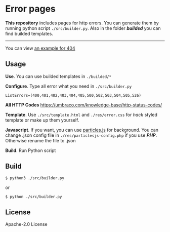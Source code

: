# Error pages  

**This repository** includes pages for http errors. You can generate them by running python script `./src/builder.py`. Also in the folder ***builded*** you can find builded templates.

---

You can view [an example for 404](https://nvg-group.com/404)   
    
## Usage

**Use**. You can use builded templates in `./builded/*`

**Configure**. Type all error what you need in `./src/builder.py`

    ListErrors=(400,401,402,403,404,405,500,502,503,504,505,526)
    
**All HTTP Codes** https://umbraco.com/knowledge-base/http-status-codes/

**Template**. Use `./src/template.html` and `./res/error.css` for *hack* styled template or make up them yourself.  

**Javascript**. If you want, you can use [particles.js](https://github.com/VincentGarreau/particles.js/) for background. You can change .json config file in `./res/particlesjs-config.php` if you use ***PHP***. Otherwise rename the file to .json  

**Build**. Run Python script

## Build

    $ python3 ./src/builder.py
or
    
    $ python ./src/builder.py
    
## License  
Apache-2.0 License